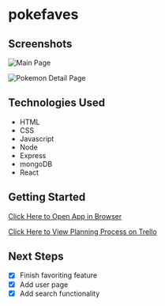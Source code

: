 # pokefaves

## Screenshots

![Main Page](https://i.imgur.com/UGgRXe2.png)

![Pokemon Detail Page](https://i.imgur.com/tBrxQDn.png)

## Technologies Used

- HTML
- CSS
- Javascript
- Node
- Express
- mongoDB
- React

## Getting Started

[Click Here to Open App in Browser](https://pokefaves.herokuapp.com)

[Click Here to View Planning Process on Trello](https://trello.com/b/l2j8lnX2/pokefaves)

## Next Steps

- [x] Finish favoriting feature
- [x] Add user page
- [x] Add search functionality